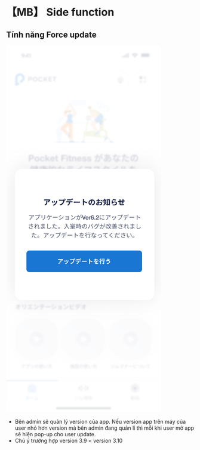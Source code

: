 # 【MB】 **Side function**

## Tính năng **Force update** 

![nf](image/jp/mb/199side-function/force-update.png)

- Bên admin sẽ quản lý version của app. Nếu version app trên máy của user nhỏ hơn version mà bên admin đang quản lí thì mỗi khi user mở app sẽ hiện pop-up cho user update.
- Chú ý trường hợp version 3.9 < version 3.10